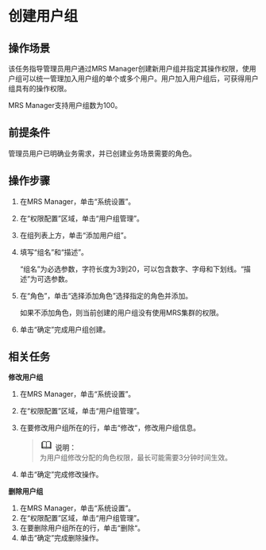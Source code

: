 # 创建用户组<a name="ZH-CN_TOPIC_0139052680"></a>

## 操作场景<a name="zh-cn_topic_0050661068_zh-cn_topic_0043021165_section2810297715736"></a>

该任务指导管理员用户通过MRS Manager创建新用户组并指定其操作权限，使用户组可以统一管理加入用户组的单个或多个用户。用户加入用户组后，可获得用户组具有的操作权限。

MRS Manager支持用户组数为100。

## 前提条件<a name="zh-cn_topic_0050661068_zh-cn_topic_0043021165_section4995336715815"></a>

管理员用户已明确业务需求，并已创建业务场景需要的角色。

## 操作步骤<a name="zh-cn_topic_0050661068_zh-cn_topic_0043021165_section4987021715846"></a>

1.  在MRS Manager，单击“系统设置”。
2.  在“权限配置”区域，单击“用户组管理”。
3.  在组列表上方，单击“添加用户组”。
4.  填写“组名”和“描述”。

    “组名”为必选参数，字符长度为3到20，可以包含数字、字母和下划线。“描述”为可选参数。

5.  在“角色”，单击“选择添加角色”选择指定的角色并添加。

    如果不添加角色，则当前创建的用户组没有使用MRS集群的权限。

6.  单击“确定”完成用户组创建。

## 相关任务<a name="zh-cn_topic_0050661068_zh-cn_topic_0043021165_section2427312716304"></a>

**修改用户组**

1.  在MRS Manager，单击“系统设置”。
2.  在“权限配置”区域，单击“用户组管理”。
3.  在要修改用户组所在的行，单击“修改“，修改用户组信息。

    >![](public_sys-resources/icon-note.gif) **说明：**   
    >为用户组修改分配的角色权限，最长可能需要3分钟时间生效。  

4.  单击“确定”完成修改操作。

**删除用户组**

1.  在MRS Manager，单击“系统设置”。
2.  在“权限配置”区域，单击“用户组管理”。
3.  在要删除用户组所在的行，单击“删除“。
4.  单击“确定”完成删除操作。

